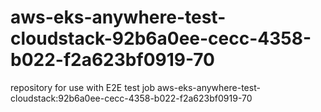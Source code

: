 # aws-eks-anywhere-test-cloudstack-92b6a0ee-cecc-4358-b022-f2a623bf0919-70
repository for use with E2E test job aws-eks-anywhere-test-cloudstack:92b6a0ee-cecc-4358-b022-f2a623bf0919-70
